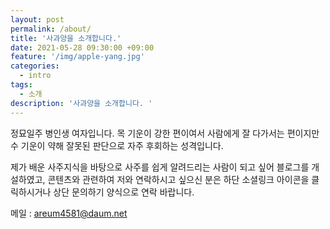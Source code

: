 ```yaml
---
layout: post
permalink: /about/
title: '사과양을 소개합니다.'
date: 2021-05-28 09:30:00 +09:00
feature: '/img/apple-yang.jpg'
categories:
  - intro
tags:
  - 소개
description: '사과양을 소개합니다. '
---
```


정묘일주 병인생 여자입니다.
목 기운이 강한 편이여서 사람에게 잘 다가서는 편이지만
수 기운이 약해 잘못된 판단으로 자주 후회하는 성격입니다.

제가 배운 사주지식을 바탕으로 사주를 쉽게 알려드리는 사람이 되고 싶어 블로그를 개설하였고,
콘텐츠와 관련하여 저와 연락하시고 싶으신 분은 하단 소셜링크 아이콘을 클릭하시거나 상단 문의하기 양식으로 연락 바랍니다.

메일 : areum4581@daum.net
